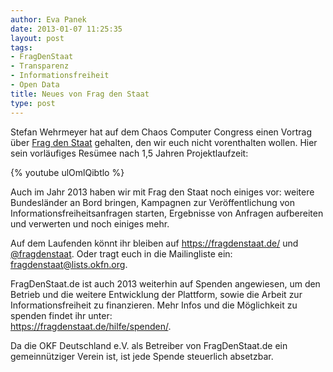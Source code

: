 ```yaml
---
author: Eva Panek
date: 2013-01-07 11:25:35
layout: post
tags:
- FragDenStaat
- Transparenz
- Informationsfreiheit
- Open Data
title: Neues von Frag den Staat
type: post
---
```


Stefan Wehrmeyer hat auf dem Chaos Computer Congress einen Vortrag über [Frag den Staat](https://fragdenstaat.de/) gehalten, den wir euch nicht vorenthalten wollen. Hier sein vorläufiges Resümee nach 1,5 Jahren Projektlaufzeit:

{% youtube ulOmlQibtlo %}

Auch im Jahr 2013 haben wir mit Frag den Staat noch einiges vor: weitere Bundesländer an Bord bringen, Kampagnen zur Veröffentlichung von Informationsfreiheitsanfragen starten, Ergebnisse von Anfragen aufbereiten und verwerten und noch einiges mehr.

Auf dem Laufenden könnt ihr bleiben auf <https://fragdenstaat.de/> und [@fragdenstaat](https://twitter.com/fragdenstaat). Oder tragt euch in die Mailingliste ein: [ fragdenstaat@lists.okfn.org](http://lists.okfn.org/mailman/listinfo/fragdenstaat).

FragDenStaat.de ist auch 2013 weiterhin auf Spenden angewiesen, um den Betrieb und die weitere Entwicklung der Plattform, sowie die Arbeit zur Informationsfreiheit zu finanzieren. Mehr Infos und die Möglichkeit zu spenden findet ihr unter:  
<https://fragdenstaat.de/hilfe/spenden/>.

Da die OKF Deutschland e.V. als Betreiber von FragDenStaat.de ein gemeinnütziger Verein ist, ist jede Spende steuerlich absetzbar.